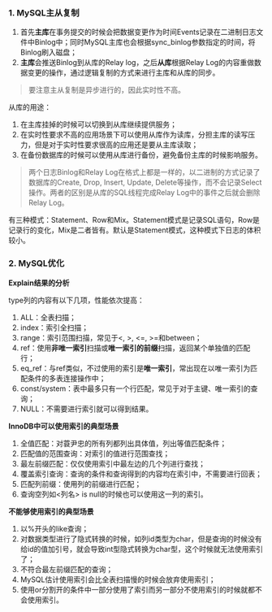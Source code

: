 ### 1. MySQL主从复制

1. 首先**主库**在事务提交的时候会把数据变更作为时间Events记录在二进制日志文件中Binlog中；同时MySQL主库也会根据sync_binlog参数指定的时间，将Binlog刷入磁盘；
2. **主库**会推送Binlog到从库的Relay log，之后**从库**根据Relay Log的内容重做数据变更的操作，通过逻辑复制的方式来进行主库和从库的同步。

> 要注意主从复制是异步进行的，因此实时性不高。

从库的用途：
1. 在主库挂掉的时候可以切换到从库继续提供服务；
2. 在实时性要求不高的应用场景下可以使用从库作为读库，分担主库的读写压力，但是对于实时性要求很高的应用还是要从主库读取；
3. 在备份数据库的时候可以使用从库进行备份，避免备份主库的时候影响服务。

> 两个日志Binlog和Relay Log在格式上都是一样的，以二进制的方式记录了数据库的Create, Drop, Insert, Update, Delete等操作，而不会记录Select操作。两者的区别是从库的SQL线程完成Relay Log中的事件之后就会删除Relay Log。

有三种模式：Statement、Row和Mix。Statement模式是记录SQL语句，Row是记录行的变化，Mix是二者皆有。默认是Statement模式，这种模式下日志的体积较小。

### 2. MySQL优化

**Explain结果的分析**

type列的内容有以下几项，性能依次提高：
1. ALL：全表扫描；
2. index：索引全扫描；
3. range：索引范围扫描，常见于<, >, <=, >=和between；
4. ref：使用**非唯一索引**扫描或**唯一索引的前缀**扫描，返回某个单独值的匹配行；
5. eq_ref：与ref类似，不过使用的索引是**唯一索引**，常出现在以唯一索引为匹配条件的多表连接操作中；
6. const/system：表中最多只有一个行匹配，常见于对于主键、唯一索引的查询；
7. NULL：不需要进行索引就可以得到结果。

**InnoDB中可以使用索引的典型场景**

1. 全值匹配：对蓑尹忠的所有列都列出具体值，列出等值匹配条件；
2. 匹配值的范围查询：对索引的值进行范围查找；
3. 最左前缀匹配：仅仅使用索引中最左边的几个列进行查找；
4. 覆盖索引查询：查询的条件和查询得到的内容均在索引中，不需要进行回表；
5. 匹配列前缀：使用列的前缀进行匹配；
6. 查询空列如<列名> is null的时候也可以使用这一列的索引。

**不能够使用索引的典型场景**

1. 以%开头的like查询；
2. 对数据类型进行了隐式转换的时候，如列id类型为char，但是查询的时候没有给id的值加引号，就会导致int型隐式转换为char型，这个时候就无法使用索引了；
3. 不符合最左前缀匹配的查询；
4. MySQL估计使用索引会比全表扫描慢的时候会放弃使用索引；
5. 使用or分割开的条件中一部分使用了索引而另一部分不使用索引的时候就都不会使用索引。